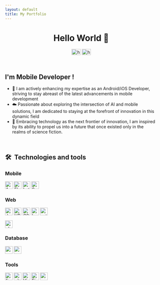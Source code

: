 ```yaml
---
layout: default
title: My Portfolio
---
```


<!-- Img obtenida: https://simpleicons.org/?q=Postman -->
<!-- Nombre de url : https://github.com/simple-icons/simple-icons/edit/develop/slugs.md -->


<div align="center">
  <h1>Hello World 👋</h1>
</div>

<p align="center">
  <a href="https://www.linkedin.com/in/gonzalo-lozg/" target="blank"
    ><img
      align="center"
      src="https://raw.githubusercontent.com/rahuldkjain/github-profile-readme-generator/22064237dce9d9052582c108ace3c161b646dfd9/src/images/icons/Social/linked-in-alt.svg"
      alt="https://www.linkedin.com/in/gonzalo-lopez-2050/"
      height="20"
      width="30"
  /></a>
  <a href="https://www.instagram.com/gonzalo.lozg/" target="blank"
    ><img
      align="center"
      src="https://raw.githubusercontent.com/rahuldkjain/github-profile-readme-generator/22064237dce9d9052582c108ace3c161b646dfd9/src/images/icons/Social/instagram.svg"
      alt="https://www.instagram.com/gonzalo_code/"
      height="20"
      width="30"
  /></a>
</p>
</br>

## I'm Mobile Developer !
- 🌱 I am actively enhancing my expertise as an Android/iOS Developer, striving to stay abreast of the latest advancements in mobile development 
- ☁️ Passionate about exploring the intersection of AI and mobile solutions, I am dedicated to staying at the forefront of innovation in this dynamic field 
- 🚀 Embracing technology as the next frontier of innovation, I am inspired by its ability to propel us into a future that once existed only in the realms of science fiction.
<br />

## 🛠  Technologies and tools
### Mobile
[<img src="https://img.shields.io/badge/Android-282C34?logo=android&logoColor=#3DDC84" alt="Android" title="Android" height="25" />][tech_tool] [<img src="https://img.shields.io/badge/Flutter-282C34?logo=flutter&logoColor=#02569B" alt="Flutter" title="Flutter" height="25" />][tech_tool] [<img src="https://img.shields.io/badge/Kotlin-282C34?logo=kotlin&logoColor=#0095D5" alt="kotlin" title="kotlin" height="25" />][tech_tool] [<img src="https://img.shields.io/badge/Swift-282C34?logo=swift&logoColor=#F05138" alt="Swift" title="Swift" height="25" />][tech_tool]



### Web
[<img style="display:inline-block" src="https://img.shields.io/badge/JavaScript-282C34?logo=javascript&logoColor=#F7DF1E" alt="JavaScript" title="JavaScript" height="25" />][tech_tool] [<img src="https://img.shields.io/badge/HTML5-282C34?logo=html5&logoColor=#E34F26" alt="HTML5" title="HTML5" height="25" />][tech_tool] [<img src="https://img.shields.io/badge/CSS3-282C34?logo=css3&logoColor=#1572B6" alt="CSS3" title="CSS3" height="25" />][tech_tool] [<img src="https://img.shields.io/badge/Laravel-282C34?logo=laravel&logoColor=#FF2D20" alt="Laravel" title="Laravel" height="25" />][tech_tool] [<img src="https://img.shields.io/badge/Python-282C34?logo=python&logoColor=#3776AB" alt="python" title="python" height="25" />][tech_tool]

[<img src="https://img.shields.io/badge/PHP-282C34?logo=php&logoColor=#777BB4" alt="php" title="php" height="25" />][tech_tool]


### Database
[<img src="https://img.shields.io/badge/MySQL-282C34?logo=mysql&logoColor=#4479A1" alt="mysql" title="mysql" height="25" />][tech_tool] [<img src="https://img.shields.io/badge/PostgreSQL-282C34?logo=postgresql&logoColor=#4169E1" alt="postgresql" title="postgresql" height="25" />][tech_tool]

### Tools
[<img src="https://img.shields.io/badge/git-282C34?logo=figma&logoColor=#F24E1E" alt="figma logo" title="Figma" height="25" />][tech_tool] [<img src="https://img.shields.io/badge/git-282C34?logo=git&logoColor=#F05032" alt="git logo" title="git" height="25" />][tech_tool] [<img src="https://img.shields.io/badge/VS%20Code-282C34?logo=visual-studio-code&logoColor=#007ACC" alt="Visual Studio Code logo" title="Visual Studio Code" height="25" />][tech_tool] [<img src="https://img.shields.io/badge/Firebase-282C34?logo=firebase&logoColor=#FFCA28" alt="Firebase" title="Firebase" height="25" />][tech_tool] [<img src="https://img.shields.io/badge/Postman-282C34?logo=postman&logoColor=#FF6C37" alt="postman" title="postman" height="25" />][tech_tool]



[tech_tool]: #